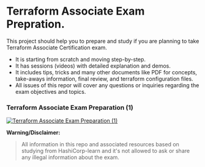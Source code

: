 # Terraform Associate Exam Prepration.
This project should help you to prepare and study if you are planning to take Terraform Associate Certification exam.

 - It is starting from scratch and moving step-by-step. 
 - It has sessions (videos) with detailed explanation and demos.
 - It includes tips, tricks and many other documents like PDF for concepts, take-aways information, final review, and terraform configuration files.
- All issues of this repor will cover any questions or inquiries regarding the exam objectives and topics.

### Terraform Associate Exam Preparation (1)
<a href="https://youtu.be/og76ViVI4ow"><img src="https://raw.githubusercontent.com/MohamedRadwan-DevOps/terraform-associate-exam-prep/main/assets/Terraform-Session-1-600-336.png" alt="Terraform Associate Exam Preparation (1)"/></a>


**Warning/Disclaimer:** 

> All information in this repo and associated resources based on
> studying from HashiCorp-learn and it's not allowed to ask or share any
> illegal information about the exam.
